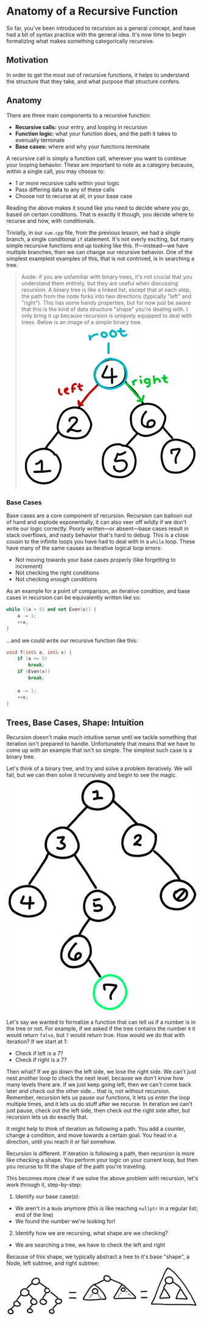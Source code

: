 # Anatomy of a Recursive Function

So far, you've been introduced to recursion as a general concept, and have had a bit of syntax practice with the general idea. It's now time to begin formalizing what makes something categorically recursive.

## Motivation

In order to get the most out of recursive functions, it helps to understand the structure that they take, and what purpose that structure confers.

## Anatomy

There are three main components to a recursive function:

* **Recursive calls:** your entry, and looping in recursion
* **Function logic:** what your function does, and the path it takes to evenually terminate
* **Base cases:** where and why your functions terminate

A recursive call is simply a function call, wherever you want to continue your looping behavior. These are important to note as a category because, within a single call, you may choose to:

* 1 *or more* recursive calls within your logic
* Pass differing data to any of these calls
* Choose not to recurse at all, in your base case

Reading the above makes it sound like you need to decide where you go, based on certain conditions. That is exactly it though, you decide where to recurse and how, with conditionals.

Trivially, in our `sum.cpp` file, from the previous lesson, we had a single branch, a single conditional `if` statement. It's not overly exciting, but many simple recursive functions end up looking like this. If—instead—we have multiple branches, then we can change our recursive behavior. One of the simplest examplest examples of this, that is not contrived, is in searching a tree.

> Aside: if you are unfamiliar with binary trees, it's not crucial that you understand them entirely, but they are useful when discussing recursion. A binary tree is like a linked list, except that at each step, the path from the node forks into two directions (typically "left" and "right"). This has some handy properties, but for now just be aware that this is the kind of data structure "shape" you're dealing with. I only bring it up because recursion is uniquely equipped to deal with trees. Below is an image of a simple binary tree.\
![binary tree](./figures/binary_tree.png)

### Base Cases

Base cases are a core component of recursion. Recursion can balloon out of hand and explode exponentially, it can also veer off wildly if we don't write our logic correctly. Poorly written—or absent—base cases result in stack overflows, and nasty behavior that's hard to debug. This is a close cousin to the infinite loops you have had to deal with in a `while` loop. These have many of the same causes as iterative logical loop errors:

* Not moving towards your base cases properly (like forgetting to increment)
* Not checking the right conditions
* Not checking *enough* conditions

As an example for a point of comparison, an iterative condition, and base cases in recursion can be equivalently written like so:
```c++
while ((a > 5) and not Even(x)) {
	a -= 1;
	++x;
}
```

...and we could write our recursive function like this:
```c++
void f(int& a, int& x) {
	if (a <= 5)
		break;
	if (Even(x))
		break;

	a -= 1;
	++x;
}
```

## Trees, Base Cases, Shape: Intuition

Recursion doesn't make much intuitive sense until we tackle something that iteration isn't prepared to handle. Unfortunately that means that we have to come up with an example that isn't so simple. The simplest such case is a binary tree.

Let's think of a binary tree, and try and solve a problem iteratively. We will fail, but we can then solve it recursively and begin to see the magic.\
![tree contains](./figures/tree_contains.png)

Let's say we wanted to formalize a function that can tell us if a number is in the tree or not. For example, if we asked if the tree contains the number `9` it would return `false`, but `7` would return true. How would we do that with iteration? If we start at 1:

* Check if left is a 7?
* Check if right is a 7?

Then what? If we go down the left side, we lose the right side. We can't just nest another loop to check the next level, because we don't know how many levels there are. If we just keep going left, then we can't come back later and check out the other side... that is, not without recursion. Remember, recursion lets us pause our functions, it lets us enter the loop multiple times, and it lets us do stuff after we recurse. In iteration we can't just pause, check out the left side, then check out the right side after, but recursion lets us do exactly that.

It might help to think of iteration as following a path. You add a counter, change a condition, and move towards a certain goal. You head in a direction, until you reach it or fail somehow.

Recursion is different. If iteration is following a path, then recursion is more like checking a shape. You perform your logic on your current loop, but then you recurse to fit the shape of the path you're traveling.

This becomes more clear if we solve the above problem with recursion, let's work through it, step-by-step:

1. Identify our base case(s):
  * We aren't in a `Node` anymore (this is like reaching `nullptr` in a regular list; end of the line)
  * We found the number we're looking for!
2. Identify how we are recursing, what shape are we checking?
  * We are searching a tree, we have to check the left and right

Because of this shape, we typically abstract a tree to it's base "shape", a Node, left subtree, and right subtree:\
![tree abstraction](./figures/tree_abstraction.png)
